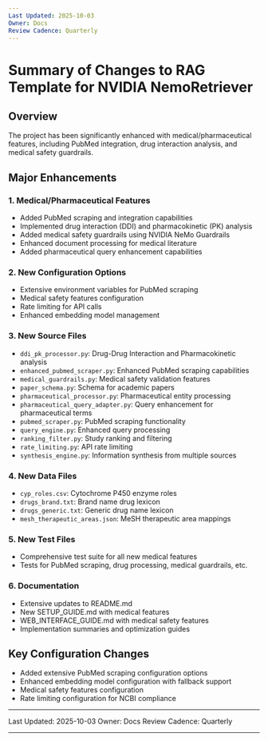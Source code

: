```yaml
---
Last Updated: 2025-10-03
Owner: Docs
Review Cadence: Quarterly
---
```


# Summary of Changes to RAG Template for NVIDIA NemoRetriever

## Overview

The project has been significantly enhanced with medical/pharmaceutical features, including PubMed integration, drug interaction analysis, and medical safety guardrails.

## Major Enhancements

### 1. Medical/Pharmaceutical Features

- Added PubMed scraping and integration capabilities
- Implemented drug interaction (DDI) and pharmacokinetic (PK) analysis
- Added medical safety guardrails using NVIDIA NeMo Guardrails
- Enhanced document processing for medical literature
- Added pharmaceutical query enhancement capabilities

### 2. New Configuration Options

- Extensive environment variables for PubMed scraping
- Medical safety features configuration
- Rate limiting for API calls
- Enhanced embedding model management

### 3. New Source Files

- `ddi_pk_processor.py`: Drug-Drug Interaction and Pharmacokinetic analysis
- `enhanced_pubmed_scraper.py`: Enhanced PubMed scraping capabilities
- `medical_guardrails.py`: Medical safety validation features
- `paper_schema.py`: Schema for academic papers
- `pharmaceutical_processor.py`: Pharmaceutical entity processing
- `pharmaceutical_query_adapter.py`: Query enhancement for pharmaceutical terms
- `pubmed_scraper.py`: PubMed scraping functionality
- `query_engine.py`: Enhanced query processing
- `ranking_filter.py`: Study ranking and filtering
- `rate_limiting.py`: API rate limiting
- `synthesis_engine.py`: Information synthesis from multiple sources

### 4. New Data Files

- `cyp_roles.csv`: Cytochrome P450 enzyme roles
- `drugs_brand.txt`: Brand name drug lexicon
- `drugs_generic.txt`: Generic drug name lexicon
- `mesh_therapeutic_areas.json`: MeSH therapeutic area mappings

### 5. New Test Files

- Comprehensive test suite for all new medical features
- Tests for PubMed scraping, drug processing, medical guardrails, etc.

### 6. Documentation

- Extensive updates to README.md
- New SETUP_GUIDE.md with medical features
- WEB_INTERFACE_GUIDE.md with medical safety features
- Implementation summaries and optimization guides

## Key Configuration Changes

- Added extensive PubMed scraping configuration options
- Enhanced embedding model configuration with fallback support
- Medical safety features configuration
- Rate limiting configuration for NCBI compliance

---

Last Updated: 2025-10-03
Owner: Docs
Review Cadence: Quarterly

---
